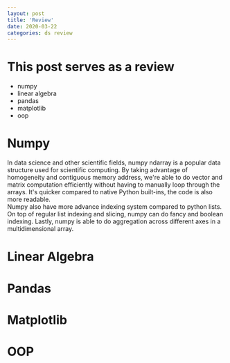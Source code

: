 ```yaml
---
layout: post
title: 'Review'
date: 2020-03-22
categories: ds review
---
```


# This post serves as a review
- numpy
- linear algebra
- pandas
- matplotlib
- oop

# Numpy

In data science and other scientific fields, numpy ndarray is a popular data structure used for scientific computing. By taking advantage of homogeneity and contiguous memory address, we're able to do vector and matrix computation efficiently without having to manually loop through the arrays. It's quicker compared to native Python built-ins, the code is also more readable.
<br />
Numpy also have more advance indexing system compared to python lists. On top of regular list indexing and slicing, numpy can do fancy and boolean indexing.
Lastly, numpy is able to do aggregation across different axes in a multidimensional array.


# Linear Algebra


# Pandas


# Matplotlib


# OOP